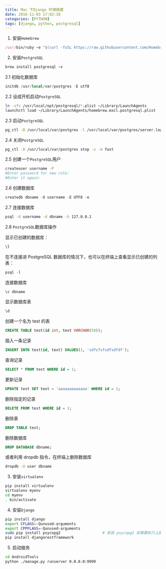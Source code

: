 ```yaml
---
title: Mac 下Django 环境搭建
date: 2016-11-03 17:02:10
categories: [PYTHON]
tags: [django, python, postgresql]
---
```


1. 安装``Homebrew``
```ruby
/usr/bin/ruby -e "$(curl -fsSL https://raw.githubusercontent.com/Homebrew/install/master/install)"
```
2. 安装``PostgreSQL``
```ruby
brew install postgresql -v
```

  <!--more-->

2.1 初始化数据库
```sql
initdb /usr/local/var/postgres -E utf8
```
2.2 设成开机启动``PostgreSQL``
```bash
ln -sfv /usr/local/opt/postgresql/*.plist ~/Library/LaunchAgents
launchctl load ~/Library/LaunchAgents/homebrew.mxcl.postgresql.plist
```
2.3 启动``PostgreSQL``
```bash
pg_ctl -D /usr/local/var/postgres -l /usr/local/var/postgres/server.log start
```
2.4 关闭``PostgreSQL``
```bash
pg_ctl -D /usr/local/var/postgres stop -s -m fast
```
2.5 创建一个``PostgreSQL``用户
```bash
createuser username -P
#Enter password for new role:
#Enter it again:
```
2.6 创建数据库
```sql
createdb dbname -O username -E UTF8 -e
```
2.7 连接数据库
```bash
psql -U username -d dbname -h 127.0.0.1
```
2.8 ``PostgreSQL``数据库操作

显示已创建的数据库：
```sql
\l  
```
在不连接进 PostgreSQL 数据库的情况下，也可以在终端上查看显示已创建的列表：
```sql
psql -l
```
连接数据库
```sql
\c dbname
```
显示数据库表
```sql
\d  
```
创建一个名为 test 的表
```sql
CREATE TABLE test(id int, text VARCHAR(50));
```
插入一条记录
```sql
INSERT INTO test(id, text) VALUES(1, 'sdfsfsfsdfsdfdf');
```
查询记录
```sql
SELECT * FROM test WHERE id = 1;
```
更新记录
```sql
UPDATE test SET text = 'aaaaaaaaaaaaa' WHERE id = 1;
```
删除指定的记录
```sql
DELETE FROM test WHERE id = 1;
```
删除表
```sql
DROP TABLE test;
```
删除数据库
```sql
DROP DATABASE dbname;
```
或者利用 dropdb 指令，在终端上删除数据库
```bash
dropdb -U user dbname
```

3. 安装``virtualenv``
```bash
pip install virtualenv
virtualenv myenv
cd myenv
. bin/activate
```

4. 安装``Django``
```bash
pip install django
export CFLAGS=-Qunused-arguments
export CPPFLAGS=-Qunused-arguments
sudo pip install psycopg2                   # 安装 psycopg2 前需要执行上面两条 export 命令
pip install djangorestframework
```

5. 启动服务
```bash
cd AndroidTools
python ./manage.py runserver 0.0.0.0:9999
```
